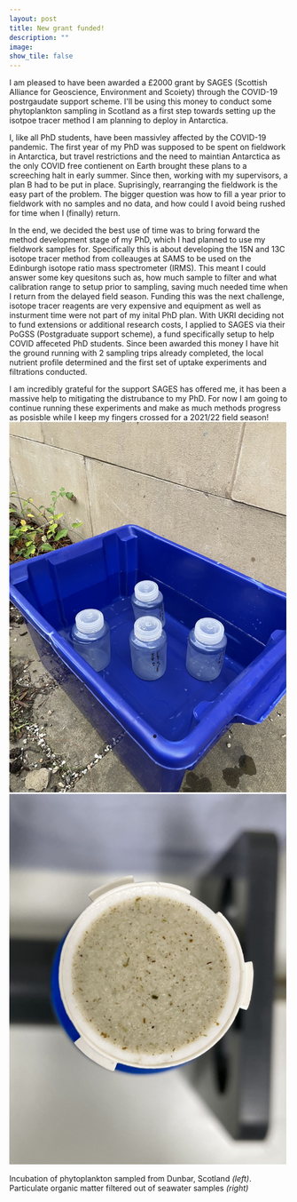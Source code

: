 ```yaml
---
layout: post
title: New grant funded!
description: ""
image: 
show_tile: false
---
```


I am pleased to have been awarded a £2000 grant by SAGES (Scottish Alliance for Geoscience, Environment and Scoiety) through the COVID-19 postrgaudate support scheme. I'll be using this money to conduct some phytoplankton sampling in Scotland as a first step towards setting up the isotpoe tracer method I am planning to deploy in Antarctica.

I, like all PhD students, have been massivley affected by the COVID-19 pandemic. The first year of my PhD was supposed to  be spent on fieldwork in Antarctica, but travel restrictions and the need to maintian Antarctica as the only COVID free contienent on Earth brought these plans to a screeching halt in early summer. Since then, working with my supervisors, a plan B had to be put in place. Suprisingly, rearranging the fieldwork is the easy part of the problem. The bigger question was how to fill a year prior to fieldwork with no samples and no data, and how could I avoid being rushed for time when I (finally) return. 

In the end, we decided the best use of time was to bring forward the method development stage of my PhD, which I had planned to use my fieldwork samples for. Specifically this is about developing the 15N and 13C isotope tracer method from colleauges at SAMS to be used on the Edinburgh isotope ratio mass spectrometer (IRMS). This meant I could answer some key quesitons such as, how much sample to filter and what calibration range to setup prior to sampling, saving much needed time when I return from the delayed field season. Funding this was the next challenge, isotope tracer reagents are very expensive and equipment as well as insturment time were not part of my inital PhD plan. With UKRI deciding not to fund extensions or additional research costs, I applied to SAGES via their PoGSS (Postgraduate support scheme), a fund specifically setup to help COVID affeceted PhD students. Since been awarded this money I have hit the ground running with 2 sampling trips already completed, the local nutrient profile determined and the first set of uptake experiments and filtrations conducted. 

I am incredibly grateful for the support SAGES has offered me, it has been a massive help to mitigating the distrubance to my PhD. For now I am going to continue running these experiments and make as much methods progress as posisble while I keep my fingers crossed for a 2021/22 field season! 
<img src="assets/images/one.jpg" width="500" class="left"/><img src="assets/images/two.jpg" width="500" class="right"/>

Incubation of phytoplankton sampled from Dunbar, Scotland <i>(left)</i>. Particulate organic matter filtered out of seawater samples <i>(right)</i>
